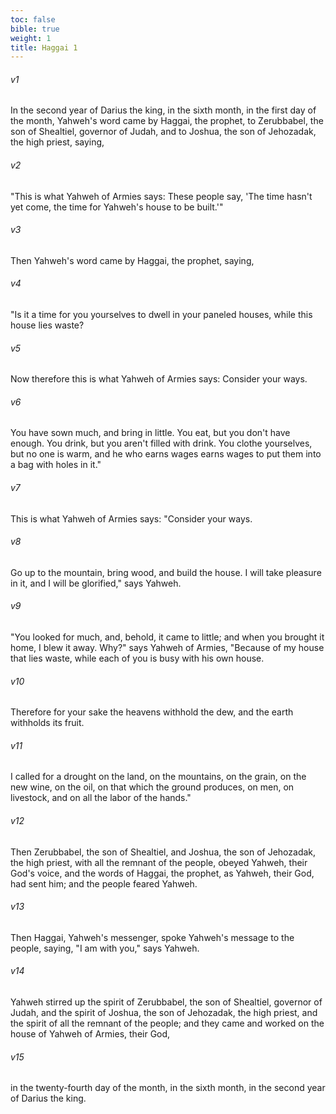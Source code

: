 ```yaml
---
toc: false
bible: true
weight: 1
title: Haggai 1
---
```




###### v1 
In the second year of Darius the king, in the sixth month, in the first day of the month, Yahweh's word came by Haggai, the prophet, to Zerubbabel, the son of Shealtiel, governor of Judah, and to Joshua, the son of Jehozadak, the high priest, saying, 

###### v2 
"This is what Yahweh of Armies says: These people say, 'The time hasn't yet come, the time for Yahweh's house to be built.'" 

###### v3 
Then Yahweh's word came by Haggai, the prophet, saying, 

###### v4 
"Is it a time for you yourselves to dwell in your paneled houses, while this house lies waste? 

###### v5 
Now therefore this is what Yahweh of Armies says: Consider your ways. 

###### v6 
You have sown much, and bring in little. You eat, but you don't have enough. You drink, but you aren't filled with drink. You clothe yourselves, but no one is warm, and he who earns wages earns wages to put them into a bag with holes in it." 

###### v7 
This is what Yahweh of Armies says: "Consider your ways. 

###### v8 
Go up to the mountain, bring wood, and build the house. I will take pleasure in it, and I will be glorified," says Yahweh. 

###### v9 
"You looked for much, and, behold, it came to little; and when you brought it home, I blew it away. Why?" says Yahweh of Armies, "Because of my house that lies waste, while each of you is busy with his own house. 

###### v10 
Therefore for your sake the heavens withhold the dew, and the earth withholds its fruit. 

###### v11 
I called for a drought on the land, on the mountains, on the grain, on the new wine, on the oil, on that which the ground produces, on men, on livestock, and on all the labor of the hands." 

###### v12 
Then Zerubbabel, the son of Shealtiel, and Joshua, the son of Jehozadak, the high priest, with all the remnant of the people, obeyed Yahweh, their God's voice, and the words of Haggai, the prophet, as Yahweh, their God, had sent him; and the people feared Yahweh. 

###### v13 
Then Haggai, Yahweh's messenger, spoke Yahweh's message to the people, saying, "I am with you," says Yahweh. 

###### v14 
Yahweh stirred up the spirit of Zerubbabel, the son of Shealtiel, governor of Judah, and the spirit of Joshua, the son of Jehozadak, the high priest, and the spirit of all the remnant of the people; and they came and worked on the house of Yahweh of Armies, their God, 

###### v15 
in the twenty-fourth day of the month, in the sixth month, in the second year of Darius the king.
